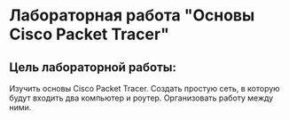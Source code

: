 # Лабораторная работа "Основы Cisco Packet Tracer"
## Цель лабораторной работы:
Изучить основы Cisco Packet Tracer. Создать простую сеть, в которую будут входить два компьютер и роутер. Организовать работу между ними.
